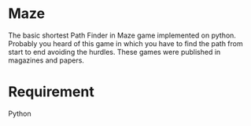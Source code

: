 # Maze
The basic shortest Path Finder in Maze game implemented on python. Probably you heard of this game in which you have to find the path from start to end avoiding the hurdles. These games were published in magazines and papers. 
# Requirement  
Python
